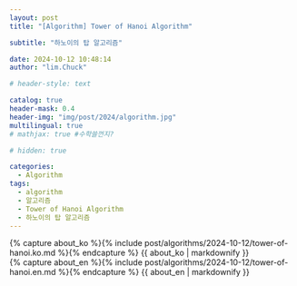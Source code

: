 ```yaml
---
layout: post
title: "[Algorithm] Tower of Hanoi Algorithm"

subtitle: "하노이의 탑 알고리즘"

date: 2024-10-12 10:48:14
author: "lim.Chuck"

# header-style: text

catalog: true
header-mask: 0.4
header-img: "img/post/2024/algorithm.jpg"
multilingual: true
# mathjax: true #수학쓸껀지?

# hidden: true

categories:
  - Algorithm
tags:
  - algorithm
  - 알고리즘
  - Tower of Hanoi Algorithm
  - 하노이의 탑 알고리즘
---
```


<div class="ko post-container">
    {% capture about_ko %}{% include post/algorithms/2024-10-12/tower-of-hanoi.ko.md %}{% endcapture %}
    {{ about_ko | markdownify }}
</div>
<div class="en post-container">
    {% capture about_en %}{% include post/algorithms/2024-10-12/tower-of-hanoi.en.md %}{% endcapture %}
    {{ about_en | markdownify }}
</div>
